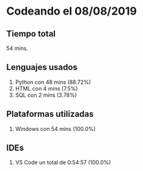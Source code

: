 # Codeando el 08/08/2019

## Tiempo total
54 mins.

## Lenguajes usados
1. Python con 48 mins (88.72%)
1. HTML con 4 mins (7.5%)
1. SQL con 2 mins (3.78%)

## Plataformas utilizadas
1. Windows con 54 mins (100.0%)

## IDEs
1. VS Code un total de 0:54:57 (100.0%)

